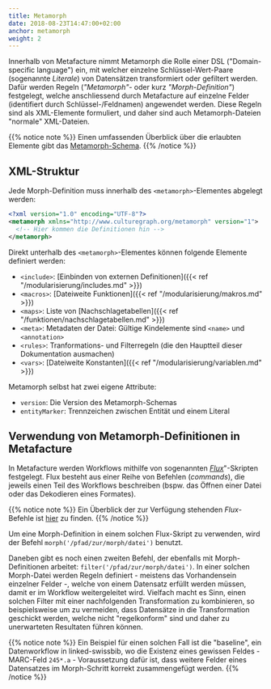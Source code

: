 ```yaml
---
title: Metamorph
date: 2018-08-23T14:47:00+02:00
anchor: metamorph
weight: 2
---
```


Innerhalb von Metafacture nimmt Metamorph die Rolle einer DSL
("Domain-specific language") ein, mit welcher einzelne Schlüssel-Wert-Paare
(sogenannte _Literale_) von Datensätzen transformiert oder gefiltert werden. Dafür werden Regeln (_"Metamorph"_- oder kurz _"Morph-Definition"_) festgelegt, welche anschliessend durch Metafacture auf einzelne Felder
(identifiert durch Schlüssel-/Feldnamen) angewendet werden. Diese Regeln
sind als XML-Elemente formuliert, und daher sind auch Metamorph-Dateien "normale" XML-Dateien.

{{% notice note %}}
Einen umfassenden Überblick über die erlaubten Elemente gibt das
[Metamorph-Schema](https://github.com/metafacture/metafacture-core/blob/master/metamorph/src/main/resources/schemata/metamorph.xsd).
{{% /notice %}}

## XML-Struktur

Jede Morph-Definition muss innerhalb des `<metamorph>`-Elementes abgelegt
werden:

```xml
<?xml version="1.0" encoding="UTF-8"?>
<metamorph xmlns="http://www.culturegraph.org/metamorph" version="1">
  <!-- Hier kommen die Definitionen hin -->
</metamorph>
```

Direkt unterhalb des `<metamorph>`-Elementes können folgende Elemente
definiert werden:

- `<include>`: [Einbinden von externen Definitionen]({{< ref
  "/modularisierung/includes.md" >}})
- `<macros>`: [Dateiweite Funktionen]({{< ref
  "/modularisierung/makros.md" >}})
- `<maps>`: Liste von [Nachschlagetabellen]({{< ref "/funktionen/nachschlagetabellen.md" >}})
- `<meta>`: Metadaten der Datei: Gültige Kindelemente sind `<name>` und
  `<annotation>`
- `<rules>`: Tranformations- und Filterregeln (die den Hauptteil dieser
  Dokumentation ausmachen)
- `<vars>`: [Dateiweite Konstanten]({{< ref
  "/modularisierung/variablen.md" >}})

Metamorph selbst hat zwei eigene Attribute:

- `version`: Die Version des Metamorph-Schemas
- `entityMarker`: Trennzeichen zwischen Entität und einem Literal


## Verwendung von Metamorph-Definitionen in Metafacture

In Metafacture werden Workflows mithilfe von sogenannten [_Flux_](https://github.com/metafacture/metafacture-core/wiki/Flux-user-guide)"-Skripten festgelegt. Flux besteht aus einer Reihe von Befehlen (_commands_), die jeweils einen Teil des Workflows beschreiben (bspw. das Öffnen einer Datei oder das Dekodieren eines Formates).

{{% notice note %}}
Ein Überblick der zur Verfügung stehenden _Flux_-Befehle ist [hier](https://github.com/linked-swissbib/mfWorkflows/tree/removed-mfrunner) zu finden.
{{% /notice %}}

Um eine Morph-Definition in einem solchen Flux-Skript zu verwenden, wird
der Befehl `morph('/pfad/zur/morph/datei')` benutzt. 

Daneben gibt es noch einen zweiten Befehl, der ebenfalls mit
Morph-Definitionen arbeitet: `filter('/pfad/zur/morph/datei')`. In einer
solchen Morph-Datei werden Regeln definiert - meistens das Vorhandensein einzelner
Felder -, welche von einem Datensatz erfüllt werden müssen, damit er im
Workflow weitergeleitet wird. Vielfach macht es Sinn, einen solchen Filter
mit einer nachfolgenden Transformation zu kombinieren, so beispielsweise
um zu vermeiden, dass Datensätze in die Transformation geschickt werden,
welche nicht "regelkonform" sind und daher zu unerwarteten Resultaten führen
können.

{{% notice note %}}
Ein Beispiel für einen solchen Fall ist die "baseline", ein
Datenworkflow in linked-swissbib, wo die Existenz eines gewissen Feldes -
MARC-Feld `245*.a` - Voraussetzung dafür ist, dass weitere Felder eines
Datensatzes im
Morph-Schritt korrekt zusammengefügt werden.
{{% /notice %}}
